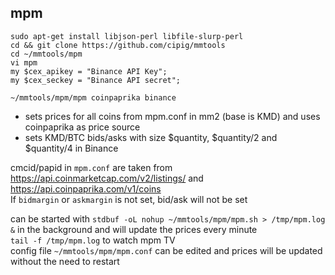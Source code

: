 ## mpm

```
sudo apt-get install libjson-perl libfile-slurp-perl
cd && git clone https://github.com/cipig/mmtools
cd ~/mmtools/mpm
vi mpm
my $cex_apikey = "Binance API Key";
my $cex_seckey = "Binance API secret";
```

`~/mmtools/mpm/mpm coinpaprika binance`  
- sets prices for all coins from mpm.conf in mm2 (base is KMD) and uses coinpaprika as price source  
- sets KMD/BTC bids/asks with size $quantity, $quantity/2 and $quantity/4 in Binance  

cmcid/papid in `mpm.conf` are taken from https://api.coinmarketcap.com/v2/listings/ and  https://api.coinpaprika.com/v1/coins  
If `bidmargin` or `askmargin` is not set, bid/ask will not be set  

can be started with `stdbuf -oL nohup ~/mmtools/mpm/mpm.sh > /tmp/mpm.log &` in the background and will update the prices every minute  
`tail -f /tmp/mpm.log` to watch mpm TV  
config file `~/mmtools/mpm/mpm.conf` can be edited and prices will be updated without the need to restart  
